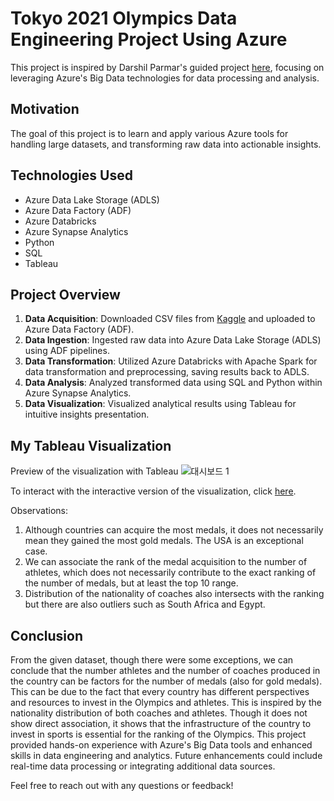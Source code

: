 # Tokyo 2021 Olympics Data Engineering Project Using Azure

This project is inspired by Darshil Parmar's guided project [here](https://youtu.be/IaA9YNlg5hM?si=orryZ-qB6LVnRQ9D), focusing on leveraging Azure's Big Data technologies for data processing and analysis.

## Motivation

The goal of this project is to learn and apply various Azure tools for handling large datasets, and transforming raw data into actionable insights.

## Technologies Used

- Azure Data Lake Storage (ADLS)
- Azure Data Factory (ADF)
- Azure Databricks
- Azure Synapse Analytics
- Python
- SQL
- Tableau

## Project Overview

1. **Data Acquisition**: Downloaded CSV files from [Kaggle](https://www.kaggle.com/datasets/arjunprasadsarkhel/2021-olympics-in-tokyo/code) and uploaded to Azure Data Factory (ADF).
2. **Data Ingestion**: Ingested raw data into Azure Data Lake Storage (ADLS) using ADF pipelines.   
3. **Data Transformation**: Utilized Azure Databricks with Apache Spark for data transformation and preprocessing, saving results back to ADLS.
4. **Data Analysis**: Analyzed transformed data using SQL and Python within Azure Synapse Analytics.   
5. **Data Visualization**: Visualized analytical results using Tableau for intuitive insights presentation.

## My Tableau Visualization
Preview of the visualization with Tableau
![대시보드 1](https://github.com/sp930-x/olympic_data_engineer_azure/assets/54075100/088d3138-a660-43dc-8313-38329749b4cd)


To interact with the interactive version of the visualization, click [here](https://public.tableau.com/views/olympic_guided_project/1?:language=ko-KR&:sid=&:redirect=auth&:display_count=n&:origin=viz_share_link).



Observations:
1. Although countries can acquire the most medals, it does not necessarily mean they gained the most gold medals. The USA is an exceptional case. 
2. We can associate the rank of the medal acquisition to the number of athletes, which does not necessarily contribute to the exact ranking of the number of medals, but at least the top 10 range.
3. Distribution of the nationality of coaches also intersects with the ranking but there are also outliers such as South Africa and Egypt.

## Conclusion

From the given dataset, though there were some exceptions, we can conclude that the number athletes and the number of coaches produced in the country can be factors for the number of medals (also for gold medals). This can be due to the fact that every country has different perspectives and resources to invest in the Olympics and athletes. This is inspired by the nationality distribution of both coaches and athletes. Though it does not show direct association, it shows that the infrastructure of the country to invest in sports is essential for the ranking of the Olympics. This project provided hands-on experience with Azure's Big Data tools and enhanced skills in data engineering and analytics. Future enhancements could include real-time data processing or integrating additional data sources.

Feel free to reach out with any questions or feedback!
